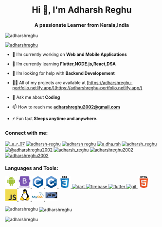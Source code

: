 <h1 align="center">Hi 👋, I'm Adharsh Reghu</h1>
<h3 align="center">A passionate Learner from Kerala,India</h3>

<p align="left"> <img src="https://komarev.com/ghpvc/?username=adharshreghu&label=Profile%20views&color=0e75b6&style=flat" alt="adharshreghu" /> </p>

<p align="left"> <a href="https://github.com/ryo-ma/github-profile-trophy"><img src="https://github-profile-trophy.vercel.app/?username=adharshreghu" alt="adharshreghu" /></a> </p>

- 🔭 I’m currently working on **Web and Mobile Applications**

- 🌱 I’m currently learning **Flutter,NODE.js,React,DSA**

- 🤝 I’m looking for help with **Backend Developement**

- 👨‍💻 All of my projects are available at [https://adharshreghu-portfolio.netlify.app/](https://adharshreghu-portfolio.netlify.app/)

- 💬 Ask me about **Coding**

- 📫 How to reach me **adharshreghu2002@gmail.com**

- ⚡ Fun fact **Sleeps anytime and anywhere.**

<h3 align="left">Connect with me:</h3>
<p align="left">
<a href="https://twitter.com/_a_r_07" target="blank"><img align="center" src="https://raw.githubusercontent.com/rahuldkjain/github-profile-readme-generator/master/src/images/icons/Social/twitter.svg" alt="_a_r_07" height="30" width="40" /></a>
<a href="https://linkedin.com/in/adharsh-reghu" target="blank"><img align="center" src="https://raw.githubusercontent.com/rahuldkjain/github-profile-readme-generator/master/src/images/icons/Social/linked-in-alt.svg" alt="adharsh-reghu" height="30" width="40" /></a>
<a href="https://fb.com/adharsh reghu" target="blank"><img align="center" src="https://raw.githubusercontent.com/rahuldkjain/github-profile-readme-generator/master/src/images/icons/Social/facebook.svg" alt="adharsh reghu" height="30" width="40" /></a>
<a href="https://instagram.com/a.dha.rsh" target="blank"><img align="center" src="https://raw.githubusercontent.com/rahuldkjain/github-profile-readme-generator/master/src/images/icons/Social/instagram.svg" alt="a.dha.rsh" height="30" width="40" /></a>
<a href="https://www.codechef.com/users/adharsh_reghu" target="blank"><img align="center" src="https://cdn.jsdelivr.net/npm/simple-icons@3.1.0/icons/codechef.svg" alt="adharsh_reghu" height="30" width="40" /></a>
<a href="https://www.hackerrank.com/@adharshreghu2002" target="blank"><img align="center" src="https://raw.githubusercontent.com/rahuldkjain/github-profile-readme-generator/master/src/images/icons/Social/hackerrank.svg" alt="@adharshreghu2002" height="30" width="40" /></a>
<a href="https://codeforces.com/profile/adharsh_reghu" target="blank"><img align="center" src="https://raw.githubusercontent.com/rahuldkjain/github-profile-readme-generator/master/src/images/icons/Social/codeforces.svg" alt="adharsh_reghu" height="30" width="40" /></a>
<a href="https://www.leetcode.com/adharshreghu2002" target="blank"><img align="center" src="https://raw.githubusercontent.com/rahuldkjain/github-profile-readme-generator/master/src/images/icons/Social/leet-code.svg" alt="adharshreghu2002" height="30" width="40" /></a>
<a href="https://auth.geeksforgeeks.org/user/adharshreghu2002" target="blank"><img align="center" src="https://raw.githubusercontent.com/rahuldkjain/github-profile-readme-generator/master/src/images/icons/Social/geeks-for-geeks.svg" alt="adharshreghu2002" height="30" width="40" /></a>
</p>

<h3 align="left">Languages and Tools:</h3>
<p align="left"> <a href="https://developer.android.com" target="_blank" rel="noreferrer"> <img src="https://raw.githubusercontent.com/devicons/devicon/master/icons/android/android-original-wordmark.svg" alt="android" width="40" height="40"/> </a> <a href="https://getbootstrap.com" target="_blank" rel="noreferrer"> <img src="https://raw.githubusercontent.com/devicons/devicon/master/icons/bootstrap/bootstrap-plain-wordmark.svg" alt="bootstrap" width="40" height="40"/> </a> <a href="https://www.cprogramming.com/" target="_blank" rel="noreferrer"> <img src="https://raw.githubusercontent.com/devicons/devicon/master/icons/c/c-original.svg" alt="c" width="40" height="40"/> </a> <a href="https://www.w3schools.com/cpp/" target="_blank" rel="noreferrer"> <img src="https://raw.githubusercontent.com/devicons/devicon/master/icons/cplusplus/cplusplus-original.svg" alt="cplusplus" width="40" height="40"/> </a> <a href="https://www.w3schools.com/css/" target="_blank" rel="noreferrer"> <img src="https://raw.githubusercontent.com/devicons/devicon/master/icons/css3/css3-original-wordmark.svg" alt="css3" width="40" height="40"/> </a> <a href="https://dart.dev" target="_blank" rel="noreferrer"> <img src="https://www.vectorlogo.zone/logos/dartlang/dartlang-icon.svg" alt="dart" width="40" height="40"/> </a> <a href="https://firebase.google.com/" target="_blank" rel="noreferrer"> <img src="https://www.vectorlogo.zone/logos/firebase/firebase-icon.svg" alt="firebase" width="40" height="40"/> </a> <a href="https://flutter.dev" target="_blank" rel="noreferrer"> <img src="https://www.vectorlogo.zone/logos/flutterio/flutterio-icon.svg" alt="flutter" width="40" height="40"/> </a> <a href="https://git-scm.com/" target="_blank" rel="noreferrer"> <img src="https://www.vectorlogo.zone/logos/git-scm/git-scm-icon.svg" alt="git" width="40" height="40"/> </a> <a href="https://www.w3.org/html/" target="_blank" rel="noreferrer"> <img src="https://raw.githubusercontent.com/devicons/devicon/master/icons/html5/html5-original-wordmark.svg" alt="html5" width="40" height="40"/> </a> <a href="https://developer.mozilla.org/en-US/docs/Web/JavaScript" target="_blank" rel="noreferrer"> <img src="https://raw.githubusercontent.com/devicons/devicon/master/icons/javascript/javascript-original.svg" alt="javascript" width="40" height="40"/> </a> <a href="https://www.linux.org/" target="_blank" rel="noreferrer"> <img src="https://raw.githubusercontent.com/devicons/devicon/master/icons/linux/linux-original.svg" alt="linux" width="40" height="40"/> </a> <a href="https://www.mysql.com/" target="_blank" rel="noreferrer"> <img src="https://raw.githubusercontent.com/devicons/devicon/master/icons/mysql/mysql-original-wordmark.svg" alt="mysql" width="40" height="40"/> </a> <a href="https://www.php.net" target="_blank" rel="noreferrer"> <img src="https://raw.githubusercontent.com/devicons/devicon/master/icons/php/php-original.svg" alt="php" width="40" height="40"/> </a> </p>

<p><img align="left" src="https://github-readme-stats.vercel.app/api/top-langs?username=adharshreghu&show_icons=true&locale=en&layout=compact" alt="adharshreghu" /></p>

<p>&nbsp;<img align="center" src="https://github-readme-stats.vercel.app/api?username=adharshreghu&show_icons=true&locale=en" alt="adharshreghu" /></p>

<p><img align="center" src="https://github-readme-streak-stats.herokuapp.com/?user=adharshreghu&" alt="adharshreghu" /></p>

<!---
AdharshReghu/AdharshReghu is a ✨ special ✨ repository because its `README.md` (this file) appears on your GitHub profile.
You can click the Preview link to take a look at your changes.
--->
